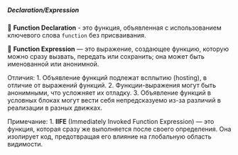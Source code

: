 ##### Declaration/Expression
🔹 **Function Declaration** - это функция, объявленная с использованием ключевого слова `function` без присваивания. 

🔹 **Function Expression** — это выражение, создающее функцию, которую можно сразу вызвать, передать или сохранить; она может быть именованной или анонимной.

Отличия:
	1. Объявление функций подлежат всплытию (hosting), в отличие от выражений функций.
	2. Функции-выражения могут быть анонимными, что усложняет их отладку.
	3. Объявление функций в условных блоках могут вести себя непредсказуемо из-за различий в реализации в разных движках.

Примечание:
	1. **IIFE** (Immediately Invoked Function Expression) — это функция, которая сразу же выполняется после своего определения. Она изолирует код, предотвращая его влияние на глобальную область видимости.